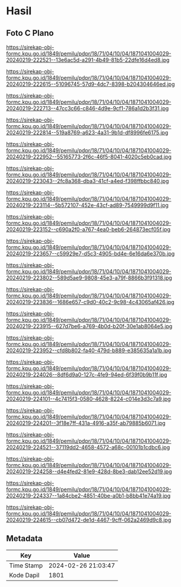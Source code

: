 # Hasil

## Foto C Plano

https://sirekap-obj-formc.kpu.go.id/1849/pemilu/pdpr/18/71/04/10/04/1871041004029-20240219-222521--13e6ac5d-a291-4b49-81b5-22dfe16d4ed8.jpg

https://sirekap-obj-formc.kpu.go.id/1849/pemilu/pdpr/18/71/04/10/04/1871041004029-20240219-222615--51096745-57d9-4dc7-8398-b204304646ed.jpg

https://sirekap-obj-formc.kpu.go.id/1849/pemilu/pdpr/18/71/04/10/04/1871041004029-20240219-222713--47cc3c66-c846-4d9e-9cf1-786a1d2b3f31.jpg

https://sirekap-obj-formc.kpu.go.id/1849/pemilu/pdpr/18/71/04/10/04/1871041004029-20240219-222814--519a8769-a623-4a31-9b1d-df8996fe6175.jpg

https://sirekap-obj-formc.kpu.go.id/1849/pemilu/pdpr/18/71/04/10/04/1871041004029-20240219-222952--55165773-2f6c-46f5-8041-4020c5eb0cad.jpg

https://sirekap-obj-formc.kpu.go.id/1849/pemilu/pdpr/18/71/04/10/04/1871041004029-20240219-223043--2fc8a368-dba3-41cf-a4ed-f398ffbbc840.jpg

https://sirekap-obj-formc.kpu.go.id/1849/pemilu/pdpr/18/71/04/10/04/1871041004029-20240219-223114--5b572107-452e-43cf-ad89-7549999d9f11.jpg

https://sirekap-obj-formc.kpu.go.id/1849/pemilu/pdpr/18/71/04/10/04/1871041004029-20240219-223152--c690a2f0-a767-4ea0-beb6-264873ecf05f.jpg

https://sirekap-obj-formc.kpu.go.id/1849/pemilu/pdpr/18/71/04/10/04/1871041004029-20240219-223657--c59929e7-d5c3-4905-bd4e-6e16da6e370b.jpg

https://sirekap-obj-formc.kpu.go.id/1849/pemilu/pdpr/18/71/04/10/04/1871041004029-20240219-223802--589d5ae9-9808-45e3-a79f-8866b3f91318.jpg

https://sirekap-obj-formc.kpu.go.id/1849/pemilu/pdpr/18/71/04/10/04/1871041004029-20240219-223836--1686e657-c9d0-40c2-9c98-4c43065af426.jpg

https://sirekap-obj-formc.kpu.go.id/1849/pemilu/pdpr/18/71/04/10/04/1871041004029-20240219-223915--627d7be6-a769-4b0d-b20f-30e1ab8064e5.jpg

https://sirekap-obj-formc.kpu.go.id/1849/pemilu/pdpr/18/71/04/10/04/1871041004029-20240219-223952--cfd8b802-fa40-479d-b889-e385635a1a1b.jpg

https://sirekap-obj-formc.kpu.go.id/1849/pemilu/pdpr/18/71/04/10/04/1871041004029-20240219-224026--8df6d9a0-127c-4fe9-94ed-6f39f0b9b11f.jpg

https://sirekap-obj-formc.kpu.go.id/1849/pemilu/pdpr/18/71/04/10/04/1871041004029-20240219-224101--4c7415f3-0580-4628-8224-c014e3d3c7a9.jpg

https://sirekap-obj-formc.kpu.go.id/1849/pemilu/pdpr/18/71/04/10/04/1871041004029-20240219-224201--3f18e7ff-431a-4916-a35f-ab79885b6071.jpg

https://sirekap-obj-formc.kpu.go.id/1849/pemilu/pdpr/18/71/04/10/04/1871041004029-20240219-224521--37119dd2-4658-4572-a68c-00101b1cdbc6.jpg

https://sirekap-obj-formc.kpu.go.id/1849/pemilu/pdpr/18/71/04/10/04/1871041004029-20240219-224258--d4e4fed2-81e9-428d-8be3-dab12ee52d19.jpg

https://sirekap-obj-formc.kpu.go.id/1849/pemilu/pdpr/18/71/04/10/04/1871041004029-20240219-224337--1a84cbe2-4851-40be-a0b1-b8bb41e74a19.jpg

https://sirekap-obj-formc.kpu.go.id/1849/pemilu/pdpr/18/71/04/10/04/1871041004029-20240219-224615--cb07d472-de1d-4467-9cff-062a2469d9c8.jpg


## Metadata

| Key        | Value               |
| ---------- | ------------------- |
| Time Stamp | 2024-02-26 21:03:47 |
| Kode Dapil | 1801                |



